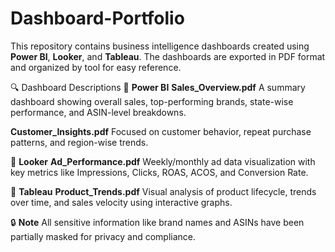 # Dashboard-Portfolio
This repository contains business intelligence dashboards created using **Power BI**, **Looker**, and **Tableau**. The dashboards are exported in PDF format and organized by tool for easy reference.

🔍 Dashboard Descriptions
🔷 **Power BI**
**Sales_Overview.pdf**
A summary dashboard showing overall sales, top-performing brands, state-wise performance, and ASIN-level breakdowns.

**Customer_Insights.pdf**
Focused on customer behavior, repeat purchase patterns, and region-wise trends.

🔶 **Looker**
**Ad_Performance.pdf**
Weekly/monthly ad data visualization with key metrics like Impressions, Clicks, ROAS, ACOS, and Conversion Rate.

🔷 **Tableau**
**Product_Trends.pdf**
Visual analysis of product lifecycle, trends over time, and sales velocity using interactive graphs.

🔒 **Note**
All sensitive information like brand names and ASINs have been partially masked for privacy and compliance.
